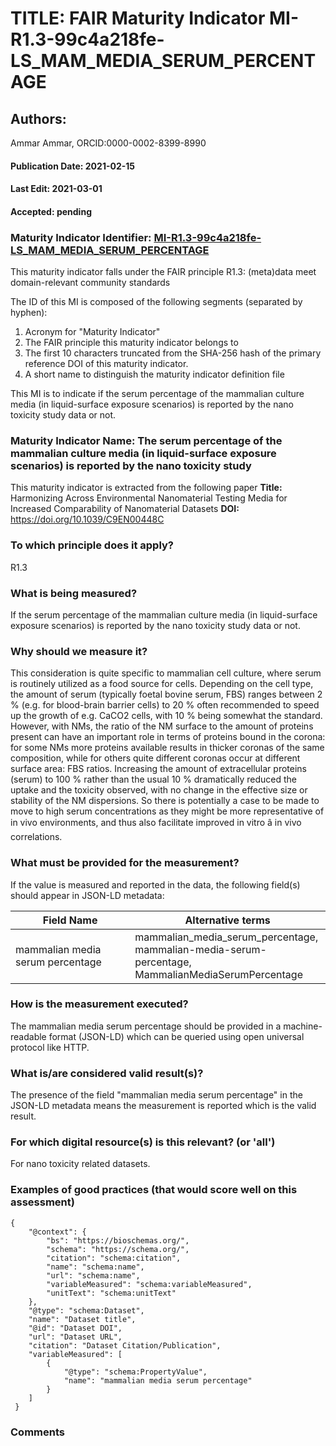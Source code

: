 # TITLE: FAIR Maturity Indicator MI-R1.3-99c4a218fe-LS_MAM_MEDIA_SERUM_PERCENTAGE

## Authors: 
Ammar Ammar, ORCID:0000-0002-8399-8990

#### Publication Date: 2021-02-15
#### Last Edit: 2021-03-01
#### Accepted: pending

### Maturity Indicator Identifier: [MI-R1.3-99c4a218fe-LS_MAM_MEDIA_SERUM_PERCENTAGE](https://w3id.org/fair/maturity_indicator/terms/Gen2/MI-R1.3-99c4a218fe-LS_MAM_MEDIA_SERUM_PERCENTAGE)

This maturity indicator falls under the FAIR principle R1.3:
(meta)data meet domain-relevant community standards

The ID of this MI is composed of the following segments (separated by hyphen):
1. Acronym for "Maturity Indicator"
1. The FAIR principle this maturity indicator belongs to
1. The first 10 characters truncated from the SHA-256 hash of the primary reference DOI of this maturity indicator.
1. A short name to distinguish the maturity indicator definition file

This MI is to indicate if the serum percentage of the mammalian culture media (in liquid-surface exposure scenarios) is reported by the nano toxicity study data or not.

### Maturity Indicator Name:  The serum percentage of the mammalian culture media (in liquid-surface exposure scenarios) is reported by the nano toxicity study

This maturity indicator is extracted from the following paper 
**Title:** Harmonizing Across Environmental Nanomaterial Testing Media for Increased Comparability of Nanomaterial Datasets
**DOI:** https://doi.org/10.1039/C9EN00448C

### To which principle does it apply?  
R1.3

### What is being measured?
If the serum percentage of the mammalian culture media (in liquid-surface exposure scenarios) is reported by the nano toxicity study data or not.

### Why should we measure it?
This consideration is quite specific to mammalian cell culture, where serum is routinely utilized as a food source for cells. 
Depending on the cell type, the amount of serum (typically foetal bovine serum, FBS) ranges between 2 % (e.g. for blood-brain barrier cells) 
to 20 % often recommended to speed up the growth of e.g. CaCO2 cells, with 10 % being somewhat the standard. However, with NMs, the ratio of 
the NM surface to the amount of proteins present can have an important role in terms of proteins bound in the corona: for some NMs more proteins 
available results in thicker coronas of the same composition, while for others quite different coronas occur at different surface area: FBS ratios. 
Increasing the amount of extracellular proteins (serum) to 100 % rather than the usual 10 % dramatically reduced the uptake and the toxicity observed, 
with no change in the effective size or stability of the NM dispersions. So there is potentially a case to be made to move to high 
serum concentrations as they might be more representative of in vivo environments, and thus also facilitate improved in vitro â in vivo correlations.

### What must be provided for the measurement?
If the value is measured and reported in the data, the following field(s) should appear in JSON-LD metadata: 

| Field Name                       | Alternative terms                                                                                        |
| -------------------------------- | -------------------------------------------------------------------------------------------------------- |
| mammalian media serum percentage | mammalian_media_serum_percentage,<br>mammalian-media-serum-percentage,<br>MammalianMediaSerumPercentage  |

### How is the measurement executed?
The mammalian media serum percentage should be provided in a machine-readable format (JSON-LD) which can be queried using open universal protocol like HTTP.

### What is/are considered valid result(s)?
The presence of the field "mammalian media serum percentage" in the JSON-LD metadata means the measurement is reported which is the valid result.

### For which digital resource(s) is this relevant? (or 'all')
For nano toxicity related datasets.  

### Examples of good practices (that would score well on this assessment)
```{json}
{
 	"@context": {
 		"bs": "https://bioschemas.org/",
 		"schema": "https://schema.org/",
 		"citation": "schema:citation",
 		"name": "schema:name",
 		"url": "schema:name",
 		"variableMeasured": "schema:variableMeasured",
 		"unitText": "schema:unitText"
 	},
 	"@type": "schema:Dataset",
 	"name": "Dataset title",
 	"@id": "Dataset DOI",
 	"url": "Dataset URL",
 	"citation": "Dataset Citation/Publication",
 	"variableMeasured": [
 		{
 			"@type": "schema:PropertyValue",
 			"name": "mammalian media serum percentage"
 		}
 	]
 }
```

### Comments

